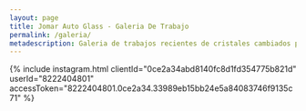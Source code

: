 ```yaml
---
layout: page
title: Jomar Auto Glass - Galeria De Trabajo
permalink: /galeria/
metadescription: Galeria de trabajos recientes de cristales cambiados por Jomar Auto Glass en Puerto Rico.
---
```


{% include instagram.html clientId="0ce2a34abd8140fc8d1fd354775b821d" userId="8222404801" accessToken="8222404801.0ce2a34.33989eb15bb24e5a84083746f9135c71" %}

<!--
| Username | User Id | Client Id | Access Token |

|mariotalavera|186507154|852527fed85f439380ef272557711267|186507154.852527f.3452986a8f87470f9353c21c8f84d8ef|
|jomarautoglass|8222404801|0ce2a34abd8140fc8d1fd354775b821d|8222404801.0ce2a34.33989eb15bb24e5a84083746f9135c71|


https://stackoverflow.com/questions/16496511/how-to-get-an-instagram-access-token

https://api.instagram.com/oauth/authorize/?client_id=CLIENT-ID&redirect_uri=REDIRECT-URI&response_type=token

https://api.instagram.com/oauth/authorize/?client_id=0ce2a34abd8140fc8d1fd354775b821d&redirect_uri=http://www.jomarautoglass.com/&response_type=token

https://codeofaninja.com/tools/find-instagram-user-id

https://jekyllcodex.org/without-plugin/instagram/

https://github.com/stevenschobert/instafeed.js#standard-options
-->